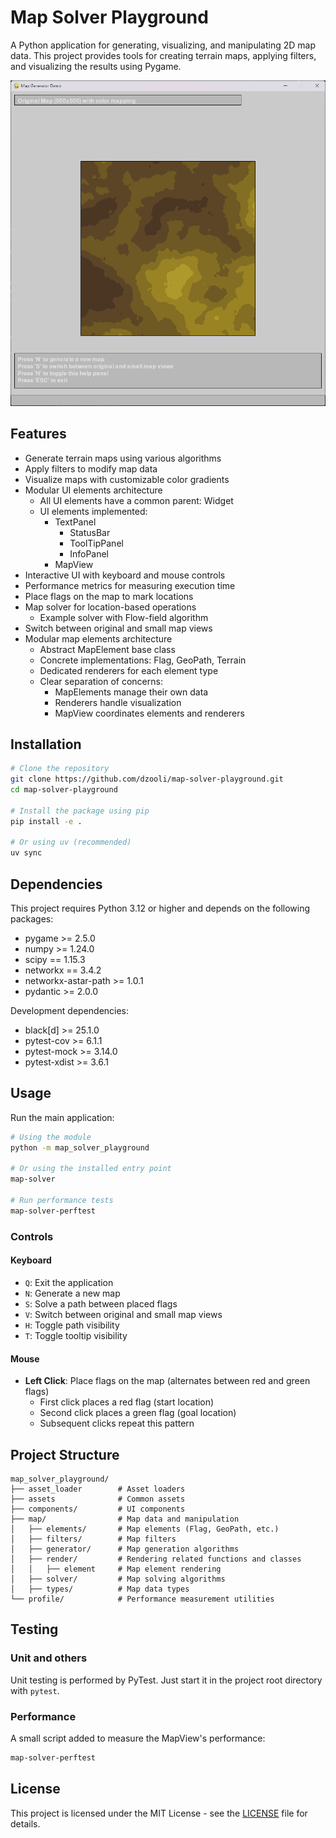 # Map Solver Playground

A Python application for generating, visualizing, and manipulating 2D map data. This project provides tools for creating
terrain maps, applying filters, and visualizing the results using Pygame.

![Map Solver Playground Screenshot](screenshot.png)

## Features

- Generate terrain maps using various algorithms
- Apply filters to modify map data
- Visualize maps with customizable color gradients
- Modular UI elements architecture
    - All UI elements have a common parent: Widget
    - UI elements implemented:
        - TextPanel
            - StatusBar
            - ToolTipPanel
            - InfoPanel
        - MapView
- Interactive UI with keyboard and mouse controls
- Performance metrics for measuring execution time
- Place flags on the map to mark locations
- Map solver for location-based operations
    - Example solver with Flow-field algorithm
- Switch between original and small map views
- Modular map elements architecture
    - Abstract MapElement base class
    - Concrete implementations: Flag, GeoPath, Terrain
    - Dedicated renderers for each element type
    - Clear separation of concerns:
        - MapElements manage their own data
        - Renderers handle visualization
        - MapView coordinates elements and renderers

## Installation

```bash
# Clone the repository
git clone https://github.com/dzooli/map-solver-playground.git
cd map-solver-playground

# Install the package using pip
pip install -e .

# Or using uv (recommended)
uv sync
```

## Dependencies

This project requires Python 3.12 or higher and depends on the following packages:

- pygame >= 2.5.0
- numpy >= 1.24.0
- scipy == 1.15.3
- networkx == 3.4.2
- networkx-astar-path >= 1.0.1
- pydantic >= 2.0.0

Development dependencies:

- black[d] >= 25.1.0
- pytest-cov >= 6.1.1
- pytest-mock >= 3.14.0
- pytest-xdist >= 3.6.1

## Usage

Run the main application:

```bash
# Using the module
python -m map_solver_playground

# Or using the installed entry point
map-solver

# Run performance tests
map-solver-perftest
```

### Controls

#### Keyboard

- `Q`: Exit the application
- `N`: Generate a new map
- `S`: Solve a path between placed flags
- `V`: Switch between original and small map views
- `H`: Toggle path visibility
- `T`: Toggle tooltip visibility

#### Mouse

- **Left Click**: Place flags on the map (alternates between red and green flags)
    - First click places a red flag (start location)
    - Second click places a green flag (goal location)
    - Subsequent clicks repeat this pattern

## Project Structure

```
map_solver_playground/
├── asset_loader        # Asset loaders
├── assets              # Common assets
├── components/         # UI components
├── map/                # Map data and manipulation
│   ├── elements/       # Map elements (Flag, GeoPath, etc.)
│   ├── filters/        # Map filters
│   ├── generator/      # Map generation algorithms
│   ├── render/         # Rendering related functions and classes
│   │   ├── element     # Map element rendering
│   ├── solver/         # Map solving algorithms
│   ├── types/          # Map data types
└── profile/            # Performance measurement utilities
```

## Testing

### Unit and others

Unit testing is performed by PyTest. Just start it in the project root directory with `pytest`.

### Performance

A small script added to measure the MapView's performance:

```bash
map-solver-perftest
```

## License

This project is licensed under the MIT License - see the [LICENSE](LICENSE) file for details.
